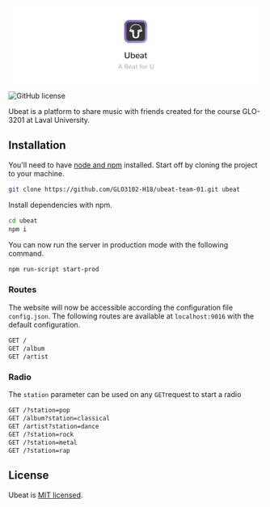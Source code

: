![](https://raw.githubusercontent.com/afrigon/ubeat/master/static/img/banner.jpg)

![GitHub license](https://img.shields.io/badge/license-MIT-blue.svg)

Ubeat is a platform to share music with friends created for the course GLO-3201 at Laval University.

## Installation

You'll need to have [node and npm](https://nodejs.org/en/download/) installed. Start off by cloning the project to your machine.

```sh
git clone https://github.com/GLO3102-H18/ubeat-team-01.git ubeat
```

Install dependencies with npm.

```sh
cd ubeat
npm i
```

You can now run the server in production mode with the following command.

```sh
npm run-script start-prod
```

### Routes

The website will now be accessible according the configuration file ```config.json```. The following routes are available at ```localhost:9016``` with the default configuration.

```
GET /
GET /album
GET /artist
```

### Radio

The ```station``` parameter can be used on any ```GET```request to start a radio

```
GET /?station=pop
GET /album?station=classical
GET /artist?station=dance
GET /?station=rock
GET /?station=metal
GET /?station=rap
```

## License

Ubeat is [MIT licensed](./LICENSE).
